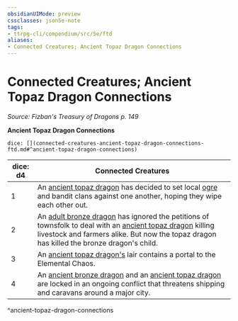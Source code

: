 ```yaml
---
obsidianUIMode: preview
cssclasses: json5e-note
tags:
- ttrpg-cli/compendium/src/5e/ftd
aliases:
- Connected Creatures; Ancient Topaz Dragon Connections
---
```

# Connected Creatures; Ancient Topaz Dragon Connections
*Source: Fizban's Treasury of Dragons p. 149* 

**Ancient Topaz Dragon Connections**

`dice: [](connected-creatures-ancient-topaz-dragon-connections-ftd.md#^ancient-topaz-dragon-connections)`

| dice: d4 | Connected Creatures |
|----------|---------------------|
| 1 | An [ancient topaz dragon](Інструменти%20ДМ/CLI/bestiary/dragon/ancient-topaz-dragon-ftd.md) has decided to set local [ogre](Інструменти%20ДМ/CLI/bestiary/giant/ogre-xmm.md) and bandit clans against one another, hoping they wipe each other out. |
| 2 | An [adult bronze dragon](Інструменти%20ДМ/CLI/bestiary/dragon/adult-bronze-dragon-xmm.md) has ignored the petitions of townsfolk to deal with an [ancient topaz dragon](Інструменти%20ДМ/CLI/bestiary/dragon/ancient-topaz-dragon-ftd.md) killing livestock and farmers alike. But now the topaz dragon has killed the bronze dragon's child. |
| 3 | An [ancient topaz dragon's](Інструменти%20ДМ/CLI/bestiary/dragon/ancient-topaz-dragon-ftd.md) lair contains a portal to the Elemental Chaos. |
| 4 | An [ancient bronze dragon](Інструменти%20ДМ/CLI/bestiary/dragon/ancient-bronze-dragon-xmm.md) and an [ancient topaz dragon](Інструменти%20ДМ/CLI/bestiary/dragon/ancient-topaz-dragon-ftd.md) are locked in an ongoing conflict that threatens shipping and caravans around a major city. |
^ancient-topaz-dragon-connections